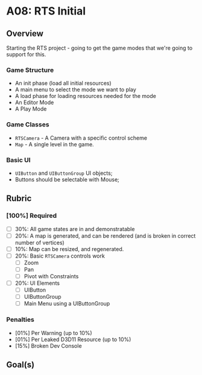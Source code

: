 A08: RTS Initial
======

## Overview
Starting the RTS project - going to get the game modes that we're 
going to support for this. 

### Game Structure
- An init phase (load all initial resources)
- A main menu to select the mode we want to play
- A load phase for loading resources needed for the mode
- An Editor Mode
- A Play Mode

### Game Classes
- `RTSCamera` - A Camera with a specific control scheme
- `Map` - A single level in the game. 

### Basic UI
- `UIButton` and `UIButtonGroup` UI objects;
- Buttons should be selectable with Mouse; 

## Rubric

### [100%] Required
- [ ] 30%: All game states are in and demonstratable
- [ ] 20%: A map is generated, and can be rendered (and is broken in correct number of vertices)
- [ ] 10%: Map can be resized, and regenerated.
- [ ] 20%: Basic `RTSCamera` controls work
    - [ ] Zoom
    - [ ] Pan
    - [ ] Pivot with Constraints
- [ ] 20%: UI Elements
  - [ ] UIButton
  - [ ] UIButtonGroup
  - [ ] Main Menu using a UIButtonGroup

### Penalties
- [01%] Per Warning (up to 10%)
- [01%] Per Leaked D3D11 Resource (up to 10%)
- [15%] Broken Dev Console


## Goal(s)
